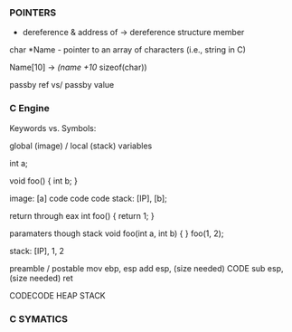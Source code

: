 

### POINTERS ###

* dereference
& address of
-> dereference structure member 


char *Name - pointer to an array of characters (i.e., string in C)
 
Name[10] -> *(name +10* sizeof(char))

passby ref vs/ passby value



### C Engine ###

Keywords vs. Symbols:

global (image) / local (stack) variables

int a;

void foo() {
   int b;
}

image: [a] code code code
stack: [IP], [b];

return through eax
int foo() {
  return 1;
}

paramaters though stack
void foo(int a, int b) {
}
foo(1, 2);

stack: [IP], 1, 2

preamble / postable
mov ebp, esp
add esp, (size needed)
CODE
sub esp, (size needed)
ret



CODECODE
HEAP
STACK




### C SYMATICS
